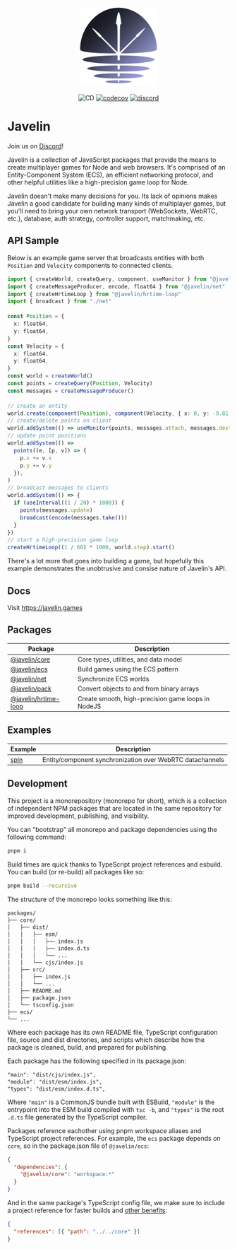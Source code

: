 <p align="center">
  <img src="./logo.png" width="180px">
</p>

<p align="center">
  <img src="https://github.com/3mcd/javelin/workflows/CD/badge.svg?branch=release/next" alt="CD">
  <a href="https://codecov.io/gh/3mcd/javelin"><img src="https://codecov.io/gh/3mcd/javelin/branch/master/graph/badge.svg?token=8UMA33S9UL" alt="codecov"></a>
  <a href="https://discord.gg/AbEWH3taWU"><img src="https://img.shields.io/discord/844566064281026600?logo=discord" alt="discord"></a>
</p>

# Javelin

Join us on [Discord](https://discord.gg/AbEWH3taWU)!

Javelin is a collection of JavaScript packages that provide the means to create multiplayer games for Node and web browsers. It's comprised of an Entity-Component System (ECS), an efficient networking protocol, and other helpful utilities like a high-precision game loop for Node.

Javelin doesn't make many decisions for you. Its lack of opinions makes Javelin a good candidate for building many kinds of multiplayer games, but you'll need to bring your own network transport (WebSockets, WebRTC, etc.), database, auth strategy, controller support, matchmaking, etc.

## API Sample

Below is an example game server that broadcasts entities with both `Position` and `Velocity` components to connected clients.

```ts
import { createWorld, createQuery, component, useMonitor } from "@javelin/ecs"
import { createMessageProducer, encode, float64 } from "@javelin/net"
import { createHrtimeLoop } from "@javelin/hrtime-loop"
import { broadcast } from "./net"

const Position = {
  x: float64,
  y: float64,
}
const Velocity = {
  x: float64,
  y: float64,
}
const world = createWorld()
const points = createQuery(Position, Velocity)
const messages = createMessageProducer()

// create an entity
world.create(component(Position), component(Velocity, { x: 0, y: -9.81 }))
// create/delete points on client
world.addSystem(() => useMonitor(points, messages.attach, messages.destroy))
// update point positions
world.addSystem(() =>
  points((e, [p, v]) => {
    p.x += v.x
    p.y += v.y
  }),
)
// broadcast messages to clients
world.addSystem(() => {
  if (useInterval((1 / 20) * 1000)) {
    points(messages.update)
    broadcast(encode(messages.take()))
  }
})
// start a high-precision game loop
createHrtimeLoop((1 / 60) * 1000, world.step).start()
```

There's a lot more that goes into building a game, but hopefully this example demonstrates the unobtrusive and consise nature of Javelin's API.

## Docs

Visit https://javelin.games

## Packages

| Package                                        | Description                                        |
| ---------------------------------------------- | -------------------------------------------------- |
| [@javelin/core](./packages/core)               | Core types, utilities, and data model              |
| [@javelin/ecs](./packages/ecs)                 | Build games using the ECS pattern                  |
| [@javelin/net](./packages/net)                 | Synchronize ECS worlds                             |
| [@javelin/pack](./packages/pack)               | Convert objects to and from binary arrays          |
| [@javelin/hrtime-loop](./packages/hrtime-loop) | Create smooth, high-precision game loops in NodeJS |

## Examples

| Example                 | Description                                               |
| ----------------------- | --------------------------------------------------------- |
| [spin](./examples/spin) | Entity/component synchronization over WebRTC datachannels |

## Development

This project is a monorepository (monorepo for short), which is a collection of independent NPM packages that are located in the same repository for improved development, publishing, and visibility.

You can "bootstrap" all monorepo and package dependencies using the following command:

```sh
pnpm i
```

Build times are quick thanks to TypeScript project references and esbuild. You can build (or re-build) all packages like so:

```sh
pnpm build --recursive
```

The structure of the monorepo looks something like this:

```
packages/
├── core/
│   ├── dist/
│   │   ├── esm/
│   │   │   ├── index.js
│   │   │   ├── index.d.ts
│   │   │   └── ...
│   │   └── cjs/index.js
│   ├── src/
│   │   ├── index.js
│   │   └── ...
│   ├── README.md
│   ├── package.json
│   └── tsconfig.json
├── ecs/
└── ...
```

Where each package has its own README file, TypeScript configuration file, source and dist directories, and scripts which describe how the package is cleaned, build, and prepared for publishing.

Each package has the following specified in its package.json:

```
"main": "dist/cjs/index.js",
"module": "dist/esm/index.js",
"types": "dist/esm/index.d.ts",
```

Where `"main"` is a CommonJS bundle built with ESBuild, `"module"` is the entrypoint into the ESM build compiled with `tsc -b`, and `"types"` is the root `.d.ts` file generated by the TypeScript compiler.

Packages reference eachother using pnpm workspace aliases and TypeScript project references. For example, the `ecs` package depends on `core`, so in the package.json file of `@javelin/ecs`:

```json
{
  "dependencies": {
    "@javelin/core": "workspace:*"
  }
}
```

And in the same package's TypeScript config file, we make sure to include a project reference for faster builds and [other benefits](https://www.typescriptlang.org/docs/handbook/project-references.html):

```json
{
  "references": [{ "path": "../../core" }]
}
```
